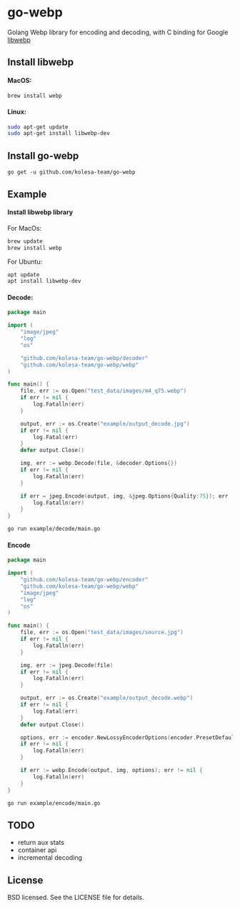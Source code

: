 # go-webp
Golang Webp library for encoding and decoding, with C binding for Google [libwebp](https://developers.google.com/speed/webp/docs/api)

## Install libwebp
#### MacOS:
```bash
brew install webp
```
#### Linux:
```bash
sudo apt-get update
sudo apt-get install libwebp-dev
```

## Install go-webp
`go get -u github.com/kolesa-team/go-webp`

## Example 
#### Install libwebp library
For MacOs:
```bash
brew update
brew install webp
```
For Ubuntu:
```bash
apt update
apt install libwebp-dev
```

#### Decode:
```go
package main

import (
	"image/jpeg"
	"log"
	"os"

	"github.com/kolesa-team/go-webp/decoder"
	"github.com/kolesa-team/go-webp/webp"
)

func main() {
	file, err := os.Open("test_data/images/m4_q75.webp")
	if err != nil {
		log.Fatalln(err)
	}

	output, err := os.Create("example/output_decode.jpg")
	if err != nil {
		log.Fatal(err)
	}
	defer output.Close()

	img, err := webp.Decode(file, &decoder.Options{})
	if err != nil {
		log.Fatalln(err)
	}

	if err = jpeg.Encode(output, img, &jpeg.Options{Quality:75}); err != nil {
		log.Fatalln(err)
	}
}
```

```bash
go run example/decode/main.go
```

#### Encode
```go
package main

import (
	"github.com/kolesa-team/go-webp/encoder"
	"github.com/kolesa-team/go-webp/webp"
	"image/jpeg"
	"log"
	"os"
)

func main() {
	file, err := os.Open("test_data/images/source.jpg")
	if err != nil {
		log.Fatalln(err)
	}

	img, err := jpeg.Decode(file)
	if err != nil {
		log.Fatalln(err)
	}

	output, err := os.Create("example/output_decode.webp")
	if err != nil {
		log.Fatal(err)
	}
	defer output.Close()

	options, err := encoder.NewLossyEncoderOptions(encoder.PresetDefault, 75)
	if err != nil {
		log.Fatalln(err)
	}

	if err := webp.Encode(output, img, options); err != nil {
		log.Fatalln(err)
	}
}
```
```bash
go run example/encode/main.go
```

## TODO
- return aux stats
- container api
- incremental decoding

## License
BSD licensed. See the LICENSE file for details.


